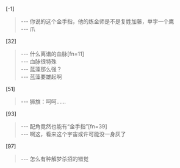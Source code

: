 
[-1] 
>--- 你说的这个金手指，他的炼金师是不是复姓加藤，单字一个鹰<br>
>--- 爪<br>

[32] 
>--- 什么离谱的血脉[fn=11]<br>
>--- 血脉很特殊<br>
>--- 蓝藻那么强？<br>
>--- 蓝藻要雄起啊<br>

[51] 
>--- 狮旗：呵呵……<br>

[93] 
>--- 配角竟然也能有“金手指”[fn=39]<br>
>--- 啊这，看来这个宇宙或许可能没一身灰了<br>

[97] 
>--- 怎么有种解梦杀招的错觉<br>
